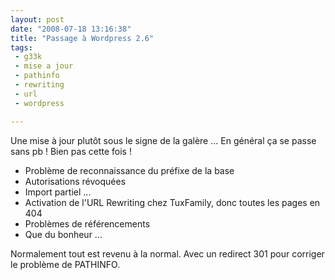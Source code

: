 ```yaml
---
layout: post
date: "2008-07-18 13:16:38"
title: "Passage à Wordpress 2.6"
tags:
 - g33k
 - mise a jour
 - pathinfo
 - rewriting
 - url
 - wordpress

---
```


Une mise à jour plutôt sous le signe de la galère ... En général ça se passe sans pb ! Bien pas cette fois !

  * Problème de reconnaissance du préfixe de la base
  * Autorisations révoquées
  * Import partiel ...
  * Activation de l'URL Rewriting chez TuxFamily, donc toutes les pages en 404
  * Problèmes de référencements
  * Que du bonheur ...

Normalement tout est revenu à la normal.
Avec un redirect 301 pour corriger le problème de PATHINFO.
